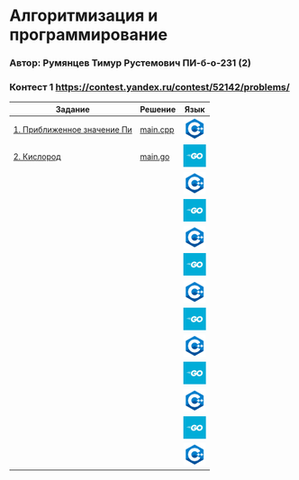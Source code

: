 # Алгоритмизация и программирование  
### Автор: Румянцев Тимур Рустемович ПИ-б-о-231 (2)

### Контест 1 https://contest.yandex.ru/contest/52142/problems/  

| Задание | Решение | Язык |
| --- | --- | --- |
| [1. Приближенное значение Пи](https://contest.yandex.ru/contest/52142/problems/1/) | [main.cpp](https://github.com/Teru3301/KFU/blob/main/Contest-2023-09-12/01/main.cpp) | [<img src="https://github.com/Teru3301/KFU/blob/main/img/cpp.png" width="40"/>]() |
| [2. Кислород](https://contest.yandex.ru/contest/52142/problems/2/) | [main.go]() | [<img src="https://github.com/Teru3301/KFU/blob/main/img/go.jpg" width="40"/>]() |
| []() | []() | [<img src="https://github.com/Teru3301/KFU/blob/main/img/cpp.png" width="40"/>]() |
| []() | []() | [<img src="https://github.com/Teru3301/KFU/blob/main/img/go.jpg" width="40"/>]() |
| []() | []() | [<img src="https://github.com/Teru3301/KFU/blob/main/img/cpp.png" width="40"/>]() |
| []() | []() | [<img src="https://github.com/Teru3301/KFU/blob/main/img/go.jpg" width="40"/>]() |
| []() | []() | [<img src="https://github.com/Teru3301/KFU/blob/main/img/cpp.png" width="40"/>]() |
| []() | []() | [<img src="https://github.com/Teru3301/KFU/blob/main/img/go.jpg" width="40"/>]() |
| []() | []() | [<img src="https://github.com/Teru3301/KFU/blob/main/img/cpp.png" width="40"/>]() |
| []() | []() | [<img src="https://github.com/Teru3301/KFU/blob/main/img/go.jpg" width="40"/>]() |
| []() | []() | [<img src="https://github.com/Teru3301/KFU/blob/main/img/cpp.png" width="40"/>]() |
| []() | []() | [<img src="https://github.com/Teru3301/KFU/blob/main/img/go.jpg" width="40"/>]() |
| []() | []() | [<img src="https://github.com/Teru3301/KFU/blob/main/img/cpp.png" width="40"/>]() |
